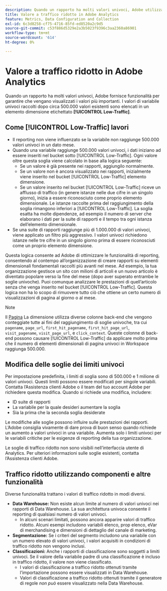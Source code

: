 ```yaml
---
description: Quando un rapporto ha molti valori univoci, Adobe utilizza l’elemento dimensione Traffico ridotto per migliorare le prestazioni del rapporto.
title: Valore a traffico ridotto in Adobe Analytics
feature: Metrics, Data Configuration and Collection
exl-id: 6c3d8258-cf75-4716-85fd-ed8520a2c9d5
source-git-commit: c53f886d5329e2a3b5023f9396c3aa2360a86901
workflow-type: tm+mt
source-wordcount: '614'
ht-degree: 0%

---
```


# Valore a traffico ridotto in Adobe Analytics

Quando un rapporto ha molti valori univoci, Adobe fornisce funzionalità per garantire che vengano visualizzati i valori più importanti. I valori di variabile univoci raccolti dopo circa 500.000 valori esistenti sono elencati in un elemento dimensione etichettato **[!UICONTROL Low-Traffic]**.

## Come [!UICONTROL Low-Traffic] lavori

* Il reporting non viene influenzato se la variabile non raggiunge 500.000 valori univoci in un dato mese.
* Quando una variabile raggiunge 500.000 valori univoci, i dati iniziano ad essere inseriti nel bucket sotto [!UICONTROL Low-Traffic]. Ogni valore oltre questa soglia viene calcolato in base alla logica seguente:
   * Se un valore è già presente nei rapporti, aggiungilo normalmente.
   * Se un valore non è ancora visualizzato nei rapporti, inizialmente viene inserito nel bucket [!UICONTROL Low-Traffic] elemento dimensione.
   * Se un valore inserito nel bucket [!UICONTROL Low-Traffic] riceve un afflusso di traffico (in genere istanze nelle due cifre in un singolo giorno), inizia a essere riconosciuto come proprio elemento dimensionale. Le istanze raccolte prima del raggiungimento della soglia rimangono inferiori a [!UICONTROL Low-Traffic]. La soglia esatta ha molte dipendenze, ad esempio il numero di server che elaborano i dati per la suite di rapporti e il tempo tra ogni istanza dell’elemento dimensionale.
* Se una suite di rapporti raggiunge più di 1.000.000 di valori univoci, viene applicato un filtro più aggressivo. I valori univoci richiedono istanze nelle tre cifre in un singolo giorno prima di essere riconosciuti come un proprio elemento dimensione.

Questa logica consente ad Adobe di ottimizzare le funzionalità di reporting, consentendo al contempo all’organizzazione di creare rapporti su elementi dimensionali fondamentali raccolti più avanti nel mese. Ad esempio, la tua organizzazione gestisce un sito con milioni di articoli e un nuovo articolo è diventato popolare verso la fine del mese (dopo aver superato entrambe le soglie univoche). Puoi comunque analizzare le prestazioni di quell’articolo senza che venga inserito nel bucket [!UICONTROL Low-Traffic]. Questa logica non ha lo scopo di rimuovere tutto ciò che ottiene un certo numero di visualizzazioni di pagina al giorno o al mese.

>[!NOTE]
>Il [Pagina](../components/dimensions/page.md) La dimensione utilizza diverse colonne back-end che vengono conteggiate tutte ai fini del raggiungimento di soglie univoche, tra cui `pagename`, `page_url`, `first_hit_pagename`, `first_hit_page_url`, `visit_pagename`, `visit_page_url`, e `click_context`. Queste colonne di back-end possono causare [!UICONTROL Low-Traffic] da applicare molto prima che il numero di elementi dimensionali di pagina univoci in Workspace raggiunga 500.000.

## Modifica delle soglie dei limiti univoci

Per impostazione predefinita, i limiti di soglia sono di 500.000 e 1 milione di valori univoci. Questi limiti possono essere modificati per singole variabili. Contatta l’Assistenza clienti Adobe o il team del tuo account Adobe per richiedere questa modifica. Quando si richiede una modifica, includere:

* ID suite di rapporti
* La variabile per la quale desideri aumentare la soglia
* Sia la prima che la seconda soglia desiderate

Le modifiche alle soglie possono influire sulle prestazioni dei rapporti. L’Adobe consiglia vivamente di dare prova di buon senso quando richiede un aumento a valori univoci in una variabile. Aumenta solo i limiti univoci per le variabili critiche per le esigenze di reporting della tua organizzazione.

Le soglie di traffico ridotto non sono visibili nell’interfaccia utente di Analytics. Per ulteriori informazioni sulle soglie esistenti, contatta l’Assistenza clienti Adobe.

## Traffico ridotto utilizzando componenti e altre funzionalità

Diverse funzionalità trattano i valori di traffico ridotto in modi diversi.

* **Data Warehouse:** Non esiste alcun limite al numero di valori univoci nei rapporti di Data Warehouse. La sua architettura univoca consente il reporting di qualsiasi numero di valori univoci.
   * In alcuni scenari limitati, possono ancora apparire valori di traffico ridotto. Alcuni esempi includono variabili elenco, prop elenco, eVar di merchandising e dimensioni di dettaglio del canale di marketing.
* **Segmentazione:** Se i criteri del segmento includono una variabile con un numero elevato di valori univoci, i valori acquisiti in condizioni di traffico ridotto non vengono inclusi.
* **Classificazioni:** Anche i rapporti di classificazione sono soggetti a limiti univoci. Se il valore della variabile padre di una classificazione è incluso in traffico ridotto, il valore non viene classificato.
   * I valori di classificazione a traffico ridotto ottenuti tramite l’importazione possono essere visualizzati in Data Warehouse. <!-- AN-115871 -->
   * Valori di classificazione a traffico ridotto ottenuti tramite il generatore di regole *non può* essere visualizzato nella Data Warehouse. <!-- AN-122872 -->

